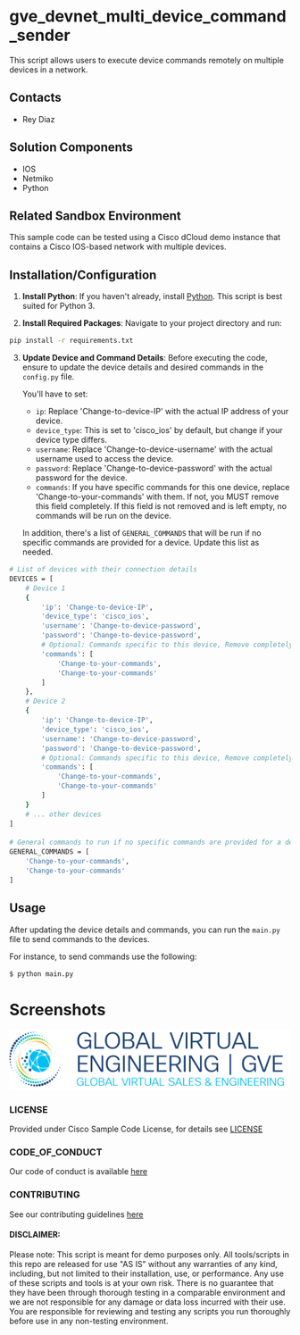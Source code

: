 # gve_devnet_multi_device_command_sender

This script allows users to execute device commands remotely on multiple devices in a network.

## Contacts

* Rey Diaz

## Solution Components

* IOS
* Netmiko
* Python

## Related Sandbox Environment

This sample code can be tested using a Cisco dCloud demo instance that contains a Cisco IOS-based network with multiple devices.

## Installation/Configuration

1. **Install Python**:
   If you haven't already, install [Python](https://www.python.org/downloads/). This script is best suited for Python 3.

2. **Install Required Packages**:
Navigate to your project directory and run:

```bash
pip install -r requirements.txt
```

3. **Update Device and Command Details**:
   Before executing the code, ensure to update the device details and desired commands in the `config.py` file.

   You'll have to set:

   - `ip`: Replace 'Change-to-device-IP' with the actual IP address of your device.
   - `device_type`: This is set to 'cisco_ios' by default, but change if your device type differs.
   - `username`: Replace 'Change-to-device-username' with the actual username used to access the device.
   - `password`: Replace 'Change-to-device-password' with the actual password for the device.
   - `commands`: If you have specific commands for this one device, replace 'Change-to-your-commands' with them. If not, you MUST remove this field completely. If this field is not removed and is left empty, no commands will be run on the device.

   In addition, there's a list of `GENERAL_COMMANDS` that will be run if no specific commands are provided for a device. Update this list as needed.

```bash
# List of devices with their connection details
DEVICES = [
    # Device 1
    {
        'ip': 'Change-to-device-IP',
        'device_type': 'cisco_ios',
        'username': 'Change-to-device-password',
        'password': 'Change-to-device-password',
        # Optional: Commands specific to this device, Remove completely if not being used
        'commands': [
            'Change-to-your-commands',
            'Change-to-your-commands'
        ]
    },
    # Device 2    
    {
        'ip': 'Change-to-device-IP',
        'device_type': 'cisco_ios',
        'username': 'Change-to-device-password',
        'password': 'Change-to-device-password',
        # Optional: Commands specific to this device, Remove completely if not being used
        'commands': [
            'Change-to-your-commands',
            'Change-to-your-commands'
        ]
    }
    # ... other devices
]

# General commands to run if no specific commands are provided for a device, must be comma separated
GENERAL_COMMANDS = [
    'Change-to-your-commands',
    'Change-to-your-commands'
]
```

## Usage

After updating the device details and commands, you can run the `main.py` file to send commands to the devices.

For instance, to send commands use the following:

```bash
$ python main.py
```

# Screenshots

![/IMAGES/0image.png](/IMAGES/0image.png)

### LICENSE

Provided under Cisco Sample Code License, for details see [LICENSE](LICENSE.md)

### CODE_OF_CONDUCT

Our code of conduct is available [here](CODE_OF_CONDUCT.md)

### CONTRIBUTING

See our contributing guidelines [here](CONTRIBUTING.md)

#### DISCLAIMER:

Please note: This script is meant for demo purposes only. All tools/scripts in this repo are released for use "AS IS" without any warranties of any kind, including, but not limited to their installation, use, or performance. Any use of these scripts and tools is at your own risk. There is no guarantee that they have been through thorough testing in a comparable environment and we are not responsible for any damage or data loss incurred with their use.
You are responsible for reviewing and testing any scripts you run thoroughly before use in any non-testing environment.
